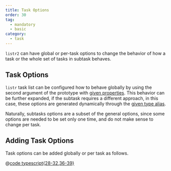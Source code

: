 ```yaml
---
title: Task Options
order: 30
tag:
  - mandatory
  - basic
category:
  - task
---
```


`listr2` can have global or per-task options to change the behavior of how a task or the whole set of tasks in subtask behaves.

<!-- more -->

## Task Options

`listr` task list can be configured how to behave globally by using the second argument of the prototype with [given properties](/api/interfaces/ListrOptions.html#properties). This behavior can be further expanded, if the subtask requires a different approach, in this case, these options are generated dynamically through the [given type alias](/api/types/ListrSubClassOptions.html).

Naturally, subtasks options are a subset of the general options, since some options are needed to be set only one time, and do not make sense to change per task.

## Adding Task Options

Task options can be added globally or per task as follows.

@[code typescript{28-32,36-39}](../../examples/docs/getting-started/task-options.ts)
